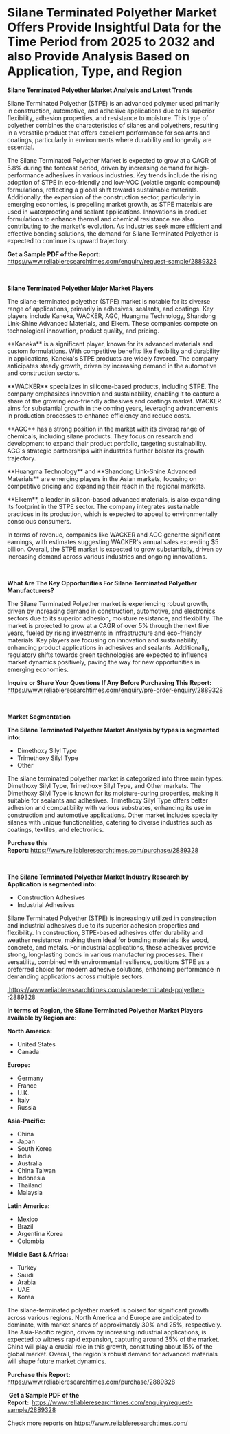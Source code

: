 <p><h1>Silane Terminated Polyether Market Offers Provide Insightful Data for the Time Period from 2025 to 2032 and also Provide Analysis Based on Application, Type, and Region</h1></p><p><strong>Silane Terminated Polyether Market Analysis and Latest Trends</strong></p>
<p><p>Silane Terminated Polyether (STPE) is an advanced polymer used primarily in construction, automotive, and adhesive applications due to its superior flexibility, adhesion properties, and resistance to moisture. This type of polyether combines the characteristics of silanes and polyethers, resulting in a versatile product that offers excellent performance for sealants and coatings, particularly in environments where durability and longevity are essential.</p><p>The Silane Terminated Polyether Market is expected to grow at a CAGR of 5.8% during the forecast period, driven by increasing demand for high-performance adhesives in various industries. Key trends include the rising adoption of STPE in eco-friendly and low-VOC (volatile organic compound) formulations, reflecting a global shift towards sustainable materials. Additionally, the expansion of the construction sector, particularly in emerging economies, is propelling market growth, as STPE materials are used in waterproofing and sealant applications. Innovations in product formulations to enhance thermal and chemical resistance are also contributing to the market's evolution. As industries seek more efficient and effective bonding solutions, the demand for Silane Terminated Polyether is expected to continue its upward trajectory.</p></p>
<p><strong>Get a Sample PDF of the Report:&nbsp;</strong> <a href="https://www.reliableresearchtimes.com/enquiry/request-sample/2889328?utm_campaign=2196&utm_medium=2&utm_source=Github&utm_content=ia&utm_term=14032025&utm_id=silane-terminated-polyether">https://www.reliableresearchtimes.com/enquiry/request-sample/2889328</a></p>
<p>&nbsp;</p>
<p><strong>Silane Terminated Polyether Major Market Players</strong></p>
<p><p>The silane-terminated polyether (STPE) market is notable for its diverse range of applications, primarily in adhesives, sealants, and coatings. Key players include Kaneka, WACKER, AGC, Huangma Technology, Shandong Link-Shine Advanced Materials, and Elkem. These companies compete on technological innovation, product quality, and pricing.</p><p>**Kaneka** is a significant player, known for its advanced materials and custom formulations. With competitive benefits like flexibility and durability in applications, Kaneka's STPE products are widely favored. The company anticipates steady growth, driven by increasing demand in the automotive and construction sectors.</p><p>**WACKER** specializes in silicone-based products, including STPE. The company emphasizes innovation and sustainability, enabling it to capture a share of the growing eco-friendly adhesives and coatings market. WACKER aims for substantial growth in the coming years, leveraging advancements in production processes to enhance efficiency and reduce costs.</p><p>**AGC** has a strong position in the market with its diverse range of chemicals, including silane products. They focus on research and development to expand their product portfolio, targeting sustainability. AGC's strategic partnerships with industries further bolster its growth trajectory.</p><p>**Huangma Technology** and **Shandong Link-Shine Advanced Materials** are emerging players in the Asian markets, focusing on competitive pricing and expanding their reach in the regional markets.</p><p>**Elkem**, a leader in silicon-based advanced materials, is also expanding its footprint in the STPE sector. The company integrates sustainable practices in its production, which is expected to appeal to environmentally conscious consumers.</p><p>In terms of revenue, companies like WACKER and AGC generate significant earnings, with estimates suggesting WACKER's annual sales exceeding $5 billion. Overall, the STPE market is expected to grow substantially, driven by increasing demand across various industries and ongoing innovations.</p></p>
<p>&nbsp;</p>
<p><strong>What Are The Key Opportunities For Silane Terminated Polyether Manufacturers?</strong></p>
<p><p>The Silane Terminated Polyether market is experiencing robust growth, driven by increasing demand in construction, automotive, and electronics sectors due to its superior adhesion, moisture resistance, and flexibility. The market is projected to grow at a CAGR of over 5% through the next five years, fueled by rising investments in infrastructure and eco-friendly materials. Key players are focusing on innovation and sustainability, enhancing product applications in adhesives and sealants. Additionally, regulatory shifts towards green technologies are expected to influence market dynamics positively, paving the way for new opportunities in emerging economies.</p></p>
<p><strong>Inquire or Share Your Questions If Any Before Purchasing This Report:</strong> <a href="https://www.reliableresearchtimes.com/enquiry/pre-order-enquiry/2889328?utm_campaign=2196&utm_medium=2&utm_source=Github&utm_content=ia&utm_term=14032025&utm_id=silane-terminated-polyether">https://www.reliableresearchtimes.com/enquiry/pre-order-enquiry/2889328</a></p>
<p>&nbsp;</p>
<p><strong>Market Segmentation</strong></p>
<p><strong>The Silane Terminated Polyether Market Analysis by types is segmented into:</strong></p>
<p><ul><li>Dimethoxy Silyl Type</li><li>Trimethoxy Silyl Type</li><li>Other</li></ul></p>
<p><p>The silane terminated polyether market is categorized into three main types: Dimethoxy Silyl Type, Trimethoxy Silyl Type, and Other markets. The Dimethoxy Silyl Type is known for its moisture-curing properties, making it suitable for sealants and adhesives. Trimethoxy Silyl Type offers better adhesion and compatibility with various substrates, enhancing its use in construction and automotive applications. Other market includes specialty silanes with unique functionalities, catering to diverse industries such as coatings, textiles, and electronics.</p></p>
<p><strong>Purchase this Report:&nbsp;</strong><a href="https://www.reliableresearchtimes.com/purchase/2889328?utm_campaign=2196&utm_medium=2&utm_source=Github&utm_content=ia&utm_term=14032025&utm_id=silane-terminated-polyether">https://www.reliableresearchtimes.com/purchase/2889328</a></p>
<p>&nbsp;</p>
<p><strong>The Silane Terminated Polyether Market Industry Research by Application is segmented into:</strong></p>
<p><ul><li>Construction Adhesives</li><li>Industrial Adhesives</li></ul></p>
<p><p>Silane Terminated Polyether (STPE) is increasingly utilized in construction and industrial adhesives due to its superior adhesion properties and flexibility. In construction, STPE-based adhesives offer durability and weather resistance, making them ideal for bonding materials like wood, concrete, and metals. For industrial applications, these adhesives provide strong, long-lasting bonds in various manufacturing processes. Their versatility, combined with environmental resilience, positions STPE as a preferred choice for modern adhesive solutions, enhancing performance in demanding applications across multiple sectors.</p></p>
<p><a href="https://www.reliableresearchtimes.com/silane-terminated-polyether-r2889328?utm_campaign=2196&utm_medium=2&utm_source=Github&utm_content=ia&utm_term=14032025&utm_id=silane-terminated-polyether">&nbsp;https://www.reliableresearchtimes.com/silane-terminated-polyether-r2889328</a></p>
<p><strong>In terms of Region, the Silane Terminated Polyether Market Players available by Region are:</strong></p>
<p>
    <p> <strong> North America: </strong>
        <ul>
            <li>United States</li>
            <li>Canada</li>
        </ul>
        </p> 
    <p> <strong> Europe: </strong>
        <ul>
            <li>Germany</li>
            <li>France</li>
            <li>U.K.</li>
            <li>Italy</li>
            <li>Russia</li>
        </ul>
        </p> 
    <p> <strong> Asia-Pacific: </strong>
        <ul>
            <li>China</li>
            <li>Japan</li>
            <li>South Korea</li>
            <li>India</li>
            <li>Australia</li>
            <li>China Taiwan</li>
            <li>Indonesia</li>
            <li>Thailand</li>
            <li>Malaysia</li>
        </ul>
        </p> 
    <p> <strong> Latin America: </strong>
        <ul>
            <li>Mexico</li>
            <li>Brazil</li>
            <li>Argentina Korea</li>
            <li>Colombia</li>
        </ul>
        </p> 
    <p> <strong> Middle East & Africa: </strong>
        <ul>
            <li>Turkey</li>
            <li>Saudi</li>
            <li>Arabia</li>
            <li>UAE</li>
            <li>Korea</li>
        </ul>
    </p>
    </p>
<p><p>The silane-terminated polyether market is poised for significant growth across various regions. North America and Europe are anticipated to dominate, with market shares of approximately 30% and 25%, respectively. The Asia-Pacific region, driven by increasing industrial applications, is expected to witness rapid expansion, capturing around 35% of the market. China will play a crucial role in this growth, constituting about 15% of the global market. Overall, the region's robust demand for advanced materials will shape future market dynamics.</p></p>
<p><strong>Purchase this Report: </strong><a href="https://www.reliableresearchtimes.com/purchase/2889328?utm_campaign=2196&utm_medium=2&utm_source=Github&utm_content=ia&utm_term=14032025&utm_id=silane-terminated-polyether">https://www.reliableresearchtimes.com/purchase/2889328</a></p>
<p>&nbsp;<strong>Get a Sample PDF of the Report:&nbsp;&nbsp;</strong><a href="https://www.reliableresearchtimes.com/enquiry/request-sample/2889328?utm_campaign=2196&utm_medium=2&utm_source=Github&utm_content=ia&utm_term=14032025&utm_id=silane-terminated-polyether">https://www.reliableresearchtimes.com/enquiry/request-sample/2889328</a></p>
<p><strong></strong></p>
<p>Check more reports on <a href="https://www.reliableresearchtimes.com/?utm_campaign=2196&utm_medium=2&utm_source=Github&utm_content=ia&utm_term=14032025&utm_id=silane-terminated-polyether">https://www.reliableresearchtimes.com/</a></p>